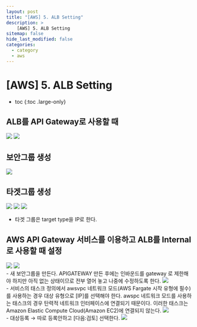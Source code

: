 ```yaml
---
layout: post
title: "[AWS] 5. ALB Setting"
description: >
    [AWS] 5. ALB Setting
sitemap: false
hide_last_modified: false
categories:
  - category
  - aws
---
```


# [AWS] 5. ALB Setting

* toc
{:toc .large-only}

## ALB를 API Gateway로 사용할 때 
<img src="/../../assets/img/posts/aws-ci/Untitled 14.png" /> 
<img src="/../../assets/img/posts/aws-ci/Untitled 15.png" /> 

## 보안그룹 생성
<img src="/../../assets/img/posts/aws-ci/Untitled 16.png" />  

## 타겟그룹 생성
<img src="/../../assets/img/posts/aws-ci/Untitled 17.png" />  
<img src="/../../assets/img/posts/aws-ci/Untitled 18.png" />  
<img src="/../../assets/img/posts/aws-ci/Untitled 19.png" /> 

- 타겟 그룹은 target type을 IP로 한다.

## AWS API Gateway 서비스를 이용하고 ALB를 Internal로 사용할 때 설정

<img src="/../../assets/img/posts/aws-ci/Untitled 20.png" /> 
<img src="/../../assets/img/posts/aws-ci/Untitled 21.png" /> 

<br>
- 새 보안그룹을 만든다. APIGATEWAY 만든 후에는 인바운드를 gateway 로 제한해야 하지만 아직 없는 상태이므로 전부 열어 놓고 나중에 수정하도록 한다.
<img src="/../../assets/img/posts/aws-ci/Untitled 23.png" /> 

<br>
- 서비스의 태스크 정의에서 awsvpc 네트워크 모드(AWS Fargate 시작 유형에 필수)를 사용하는 경우 대상 유형으로 [IP]를 선택해야 한다. awspc 네트워크 모드를 사용하는 태스크의 경우 탄력적 네트워크 인터페이스에 연결되기 때문이다. 이러한 태스크는 Amazon Elastic Compute Cloud(Amazon EC2)에 연결되지 않는다.
<img src="/../../assets/img/posts/aws-ci/Untitled 25.png" /> 

<br>
- 대상등록 → 따로 등록안하고 [다음:검토] 선택한다.
<img src="/../../assets/img/posts/aws-ci/Untitled 26.png" /> 